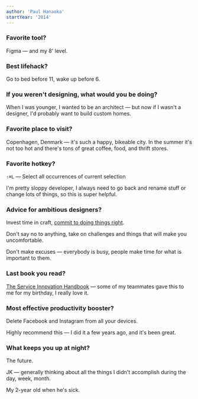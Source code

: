 ```yaml
---
author: 'Paul Hanaoka'
startYear: '2014'
---
```


### Favorite tool?

Figma &mdash; and my 8' level.

### Best lifehack?

Go to bed before 11, wake up before 6.

### If you weren't designing, what would you be doing?

When I was younger, I wanted to be an architect &mdash; but now if I wasn't a designer, I'd probably want to build custom homes.

### Favorite place to visit?

Copenhagen, Denmark &mdash; it's such a happy, bikeable city. In the summer it's not too hot and there's tons of great coffee, food, and thrift stores.

### Favorite hotkey?

`⇧⌘L` &mdash; Select all occurrences of current selection

I'm pretty sloppy developer, I always need to go back and rename stuff or change lots of things, so this is super helpful.

### Advice for ambitious designers?

Invest time in craft, [commit to doing things right](https://thenextweb.com/apple/2011/10/24/steve-jobs-obsession-with-the-quality-of-the-things-unseen/).

Don't say no to anything, take on challenges and things that will make you uncomfortable.

Don't make excuses &mdash; everybody is busy, people make time for what is important to them.

### Last book you read?

[The Service Innovation Handbook](https://serviceinnovationhandbook.org/) &mdash; some of my teammates gave this to me for my birthday, I really love it.

### Most effective productivity booster?

Delete Facebook and Instagram from all your devices.

Highly recommend this &mdash; I did it a few years ago, and it's been great.

### What keeps you up at night?

The future.

JK &mdash; generally thinking about all the things I didn't accomplish during the day, week, month.

My 2-year old when he's sick.
